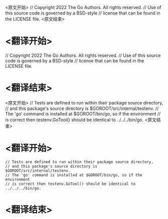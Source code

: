 
<原文开始>
// Copyright 2022 The Go Authors. All rights reserved.
// Use of this source code is governed by a BSD-style
// license that can be found in the LICENSE file.
<原文结束>

# <翻译开始>
// Copyright 2022 The Go Authors. All rights reserved.
// Use of this source code is governed by a BSD-style
// license that can be found in the LICENSE file.
# <翻译结束>


<原文开始>
	// Tests are defined to run within their package source directory,
	// and this package's source directory is $GOROOT/src/internal/testenv.
	// The 'go' command is installed at $GOROOT/bin/go, so if the environment
	// is correct then testenv.GoTool() should be identical to ../../../bin/go.
<原文结束>

# <翻译开始>
	// Tests are defined to run within their package source directory,
	// and this package's source directory is $GOROOT/src/internal/testenv.
	// The 'go' command is installed at $GOROOT/bin/go, so if the environment
	// is correct then testenv.GoTool() should be identical to ../../../bin/go.
# <翻译结束>

